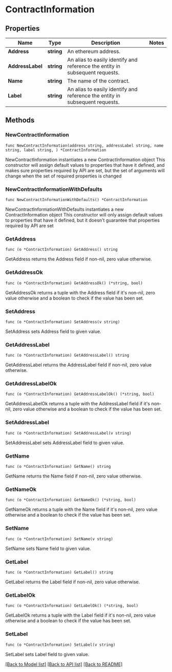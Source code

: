 # ContractInformation

## Properties

Name | Type | Description | Notes
------------ | ------------- | ------------- | -------------
**Address** | **string** | An ethereum address. | 
**AddressLabel** | **string** | An alias to easily identify and reference the entity in subsequent requests. | 
**Name** | **string** | The name of the contract. | 
**Label** | **string** | An alias to easily identify and reference the entity in subsequent requests. | 

## Methods

### NewContractInformation

`func NewContractInformation(address string, addressLabel string, name string, label string, ) *ContractInformation`

NewContractInformation instantiates a new ContractInformation object
This constructor will assign default values to properties that have it defined,
and makes sure properties required by API are set, but the set of arguments
will change when the set of required properties is changed

### NewContractInformationWithDefaults

`func NewContractInformationWithDefaults() *ContractInformation`

NewContractInformationWithDefaults instantiates a new ContractInformation object
This constructor will only assign default values to properties that have it defined,
but it doesn't guarantee that properties required by API are set

### GetAddress

`func (o *ContractInformation) GetAddress() string`

GetAddress returns the Address field if non-nil, zero value otherwise.

### GetAddressOk

`func (o *ContractInformation) GetAddressOk() (*string, bool)`

GetAddressOk returns a tuple with the Address field if it's non-nil, zero value otherwise
and a boolean to check if the value has been set.

### SetAddress

`func (o *ContractInformation) SetAddress(v string)`

SetAddress sets Address field to given value.


### GetAddressLabel

`func (o *ContractInformation) GetAddressLabel() string`

GetAddressLabel returns the AddressLabel field if non-nil, zero value otherwise.

### GetAddressLabelOk

`func (o *ContractInformation) GetAddressLabelOk() (*string, bool)`

GetAddressLabelOk returns a tuple with the AddressLabel field if it's non-nil, zero value otherwise
and a boolean to check if the value has been set.

### SetAddressLabel

`func (o *ContractInformation) SetAddressLabel(v string)`

SetAddressLabel sets AddressLabel field to given value.


### GetName

`func (o *ContractInformation) GetName() string`

GetName returns the Name field if non-nil, zero value otherwise.

### GetNameOk

`func (o *ContractInformation) GetNameOk() (*string, bool)`

GetNameOk returns a tuple with the Name field if it's non-nil, zero value otherwise
and a boolean to check if the value has been set.

### SetName

`func (o *ContractInformation) SetName(v string)`

SetName sets Name field to given value.


### GetLabel

`func (o *ContractInformation) GetLabel() string`

GetLabel returns the Label field if non-nil, zero value otherwise.

### GetLabelOk

`func (o *ContractInformation) GetLabelOk() (*string, bool)`

GetLabelOk returns a tuple with the Label field if it's non-nil, zero value otherwise
and a boolean to check if the value has been set.

### SetLabel

`func (o *ContractInformation) SetLabel(v string)`

SetLabel sets Label field to given value.



[[Back to Model list]](../README.md#documentation-for-models) [[Back to API list]](../README.md#documentation-for-api-endpoints) [[Back to README]](../README.md)


